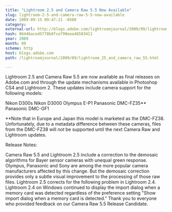 ```yaml
---
title: "Lightroom 2.5 and Camera Raw 5.5 Now Available"
slug: lightroom-2-5-and-camera-raw-5-5-now-available
date: 2009-09-15 09:47:21 -0500
category: 
external-url: http://blogs.adobe.com/lightroomjournal/2009/09/lightroom_25_and_camera_raw_55.html
hash: 06446aced5778b8fce790eea46583411
year: 2009
month: 09
scheme: http
host: blogs.adobe.com
path: /lightroomjournal/2009/09/lightroom_25_and_camera_raw_55.html

---
```


Lightroom 2.5 and Camera Raw 5.5 are now available as final releases on Adobe.com and through the update mechanisms available in Photoshop CS4 and Lightroom 2.  These updates include camera support for the following models:



Nikon D300s
Nikon D3000
Olympus E-P1
Panasonic DMC-FZ35** 
Panasonic DMC-GF1


**Note that in Europe and Japan this model is marketed as the DMC-FZ38.  Unfortunately, due to a metadata difference between these cameras, files from the DMC-FZ38 will *not* be supported until the next Camera Raw and Lightroom updates.


Release Notes:

Camera Raw 5.5 and Lightroom 2.5 include a correction to the demosaic algorithms for Bayer sensor cameras with unequal green response.  Olympus, Panasonic and Sony are among the more popular camera manufacturers affected by this change. But the demosaic correction provides only a subtle visual improvement to the processing of those raw files.
Lightroom 2.5 corrects for the following problem in Lightroom 2.4.  Lightroom 2.4 on Windows continued to display the import dialog when a memory card was detected regardless of the preference setting "Show import dialog when a memory card is detected."
Thank you to everyone who provided feedback on our Camera Raw 5.5 Release Candidate.


